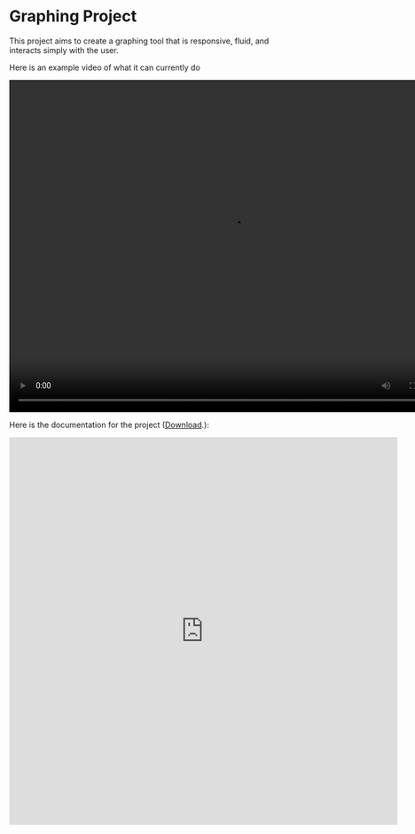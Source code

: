 # Graphing Project
This project aims to create a graphing tool that is responsive, fluid, and interacts simply with the user.

Here is an example video of what it can currently do

<center>
<video width="800" height="600" preload controls autoplay>
  <source src="https://github.com/Leafy1201/graphing/raw/master/html/prototype2.mp4" type="video/mp4">
Your browser does not support the video tag. Here is a link to the video: <a href="http://htmlpreview.github.com/?https://github.com/Leafy1201/graphing/blob/master/html/video.html" target="_blank">Graphing Tool in Action</a>
</video>
</center>

Here is the documentation for the project (<a href="https://github.com/Leafy1201/graphing/raw/master/doc/main.pdf">Download</a>.):

<center>
    <embed src="https://drive.google.com/viewerng/viewer?embedded=true&url=https://github.com/Leafy1201/graphing/raw/master/doc/main.pdf" width="700" height="700"> 
</center>
